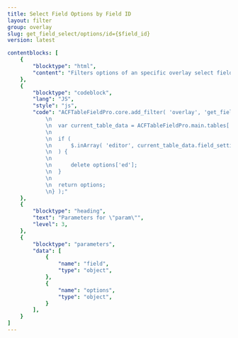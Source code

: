 ```yaml
---
title: Select Field Options by Field ID
layout: filter
group: overlay
slug: get_field_select/options/id={$field_id}
version: latest

contentblocks: [
	{
		"blocktype": "html",
		"content": "Filters options of an specific overlay select field by id.",
	},
	{
		"blocktype": "codeblock",
		"lang": "JS",
		"style": "js",
		"code": "ACFTableFieldPro.core.add_filter( 'overlay', 'get_field_select/options/id={$field_id}', function( options, param ) {
			\n
			\n	var current_table_data = ACFTableFieldPro.main.tables[ ACFTableFieldPro.overlay.state.field_key ];
			\n
			\n	if (
			\n		$.inArray( 'editor', current_table_data.field_settings[ ACFTableFieldPro.overlay.state.overlay_id ] ) === -1
			\n	) {
			\n
			\n		delete options['ed'];
			\n	}
			\n
			\n	return options;
			\n} );"
	},
	{
		"blocktype": "heading",
		"text": "Parameters for \"param\"",
		"level": 3,
	},
	{
		"blocktype": "parameters",
		"data": [
			{
				"name": "field",
				"type": "object",
			},
			{
				"name": "options",
				"type": "object",
			}
		],
	}
]
---
```

